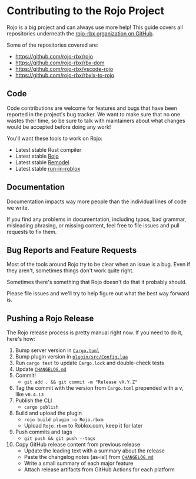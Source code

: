 # Contributing to the Rojo Project
Rojo is a big project and can always use more help! This guide covers all repositories underneath the [rojo-rbx organization on GitHub](https://github.com/rojo-rbx).

Some of the repositories covered are:

* https://github.com/rojo-rbx/rojo
* https://github.com/rojo-rbx/rbx-dom
* https://github.com/rojo-rbx/vscode-rojo
* https://github.com/rojo-rbx/rbxlx-to-rojo

## Code
Code contributions are welcome for features and bugs that have been reported in the project's bug tracker. We want to make sure that no one wastes their time, so be sure to talk with maintainers about what changes would be accepted before doing any work!

You'll want these tools to work on Rojo:

* Latest stable Rust compiler
* Latest stable [Rojo](https://github.com/rojo-rbx/rojo)
* Latest stable [Remodel](https://github.com/rojo-rbx/remodel)
* Latest stable [run-in-roblox](https://github.com/rojo-rbx/run-in-roblox)

## Documentation
Documentation impacts way more people than the individual lines of code we write.

If you find any problems in documentation, including typos, bad grammar, misleading phrasing, or missing content, feel free to file issues and pull requests to fix them.

## Bug Reports and Feature Requests
Most of the tools around Rojo try to be clear when an issue is a bug. Even if they aren't, sometimes things don't work quite right.

Sometimes there's something that Rojo doesn't do that it probably should.

Please file issues and we'll try to help figure out what the best way forward is.

## Pushing a Rojo Release
The Rojo release process is pretty manual right now. If you need to do it, here's how:

1. Bump server version in [`Cargo.toml`](Cargo.toml)
2. Bump plugin version in [`plugin/src/Config.lua`](plugin/src/Config.lua)
3. Run `cargo test` to update `Cargo.lock` and double-check tests
4. Update [`CHANGELOG.md`](CHANGELOG.md)
5. Commit!
    * `git add . && git commit -m "Release vX.Y.Z"`
6. Tag the commit with the version from `Cargo.toml` prepended with a v, like `v0.4.13`
7. Publish the CLI
    * `cargo publish`
8. Build and upload the plugin
    * `rojo build plugin -o Rojo.rbxm`
    * Upload `Rojo.rbxm` to Roblox.com, keep it for later
9. Push commits and tags
    * `git push && git push --tags`
10. Copy GitHub release content from previous release
    * Update the leading text with a summary about the release
    * Paste the changelog notes (as-is!) from [`CHANGELOG.md`](CHANGELOG.md)
    * Write a small summary of each major feature
    * Attach release artifacts from GitHub Actions for each platform